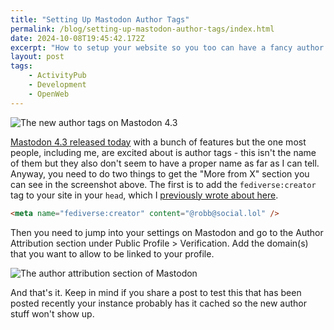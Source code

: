 ```yaml
---
title: "Setting Up Mastodon Author Tags"
permalink: /blog/setting-up-mastodon-author-tags/index.html
date: 2024-10-08T19:45:42.172Z
excerpt: "How to setup your website so you too can have a fancy author tag when your posts are shared"
layout: post
tags:
    - ActivityPub
    - Development
    - OpenWeb
---
```


![The new author tags on Mastodon 4.3](https://cdn.rknight.me/site/author-tag-preview.jpg)

[Mastodon 4.3 released today](https://blog.joinmastodon.org/2024/10/mastodon-4.3/) with a bunch of features but the one most people, including me, are excited about is author tags - this isn't the name of them but they also don't seem to have a proper name as far as I can tell. Anyway, you need to do two things to get the "More from X" section you can see in the screenshot above. The first is to add the `fediverse:creator` tag to your site in your `head`, which I [previously wrote about here](https://rknight.me/blog/highlighting-journalism-with-the-fediverse-creator-tag/).

```html
<meta name="fediverse:creator" content="@robb@social.lol" />
```

Then you need to jump into your settings on Mastodon and go to the Author Attribution section under Public Profile > Verification. Add the domain(s) that you want to allow to be linked to your profile. 

![The author attribution section of Mastodon](https://cdn.rknight.me/site/author-tags-settings.jpg)


And that's it. Keep in mind if you share a post to test this that has been posted recently your instance probably has it cached so the new author stuff won't show up.